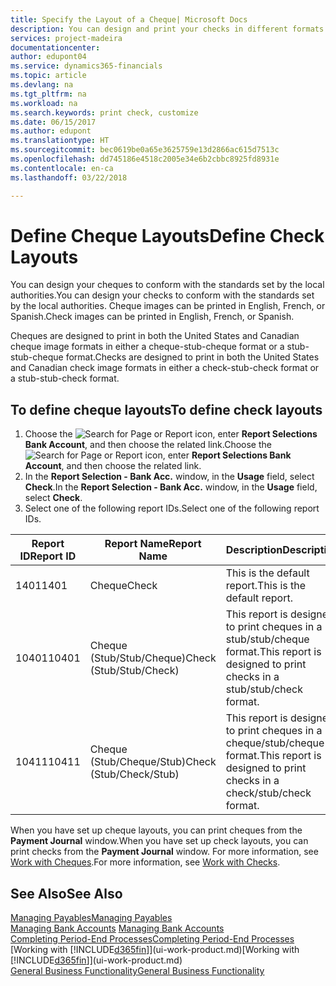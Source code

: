```yaml
---
title: Specify the Layout of a Cheque| Microsoft Docs
description: You can design and print your checks in different formats to conform with standards.
services: project-madeira
documentationcenter: 
author: edupont04
ms.service: dynamics365-financials
ms.topic: article
ms.devlang: na
ms.tgt_pltfrm: na
ms.workload: na
ms.search.keywords: print check, customize
ms.date: 06/15/2017
ms.author: edupont
ms.translationtype: HT
ms.sourcegitcommit: bec0619be0a65e3625759e13d2866ac615d7513c
ms.openlocfilehash: dd745186e4518c2005e34e6b2cbbc8925fd8931e
ms.contentlocale: en-ca
ms.lasthandoff: 03/22/2018

---
```

# <a name="define-check-layouts"></a><span data-ttu-id="33e58-103">Define Cheque Layouts</span><span class="sxs-lookup"><span data-stu-id="33e58-103">Define Check Layouts</span></span>
<span data-ttu-id="33e58-104">You can design your cheques to conform with the standards set by the local authorities.</span><span class="sxs-lookup"><span data-stu-id="33e58-104">You can design your checks to conform with the standards set by the local authorities.</span></span> <span data-ttu-id="33e58-105">Cheque images can be printed in English, French, or Spanish.</span><span class="sxs-lookup"><span data-stu-id="33e58-105">Check images can be printed in English, French, or Spanish.</span></span>

<span data-ttu-id="33e58-106">Cheques are designed to print in both the United States and Canadian cheque image formats in either a cheque-stub-cheque format or a stub-stub-cheque format.</span><span class="sxs-lookup"><span data-stu-id="33e58-106">Checks are designed to print in both the United States and Canadian check image formats in either a check-stub-check format or a stub-stub-check format.</span></span>

## <a name="to-define-check-layouts"></a><span data-ttu-id="33e58-107">To define cheque layouts</span><span class="sxs-lookup"><span data-stu-id="33e58-107">To define check layouts</span></span>
1. <span data-ttu-id="33e58-108">Choose the ![Search for Page or Report](media/ui-search/search_small.png "Search for Page or Report icon") icon, enter **Report Selections Bank Account**, and then choose the related link.</span><span class="sxs-lookup"><span data-stu-id="33e58-108">Choose the ![Search for Page or Report](media/ui-search/search_small.png "Search for Page or Report icon") icon, enter **Report Selections Bank Account**, and then choose the related link.</span></span>
2. <span data-ttu-id="33e58-109">In the **Report Selection - Bank Acc.** window, in the **Usage** field, select **Check**.</span><span class="sxs-lookup"><span data-stu-id="33e58-109">In the **Report Selection - Bank Acc.** window, in the **Usage** field, select **Check**.</span></span>
3. <span data-ttu-id="33e58-110">Select one of the following report IDs.</span><span class="sxs-lookup"><span data-stu-id="33e58-110">Select one of the following report IDs.</span></span>

| <span data-ttu-id="33e58-111">Report ID</span><span class="sxs-lookup"><span data-stu-id="33e58-111">Report ID</span></span> | <span data-ttu-id="33e58-112">Report Name</span><span class="sxs-lookup"><span data-stu-id="33e58-112">Report Name</span></span> | <span data-ttu-id="33e58-113">Description</span><span class="sxs-lookup"><span data-stu-id="33e58-113">Description</span></span> |
| --- | --- | --- |
| <span data-ttu-id="33e58-114">1401</span><span class="sxs-lookup"><span data-stu-id="33e58-114">1401</span></span> |<span data-ttu-id="33e58-115">Cheque</span><span class="sxs-lookup"><span data-stu-id="33e58-115">Check</span></span> |<span data-ttu-id="33e58-116">This is the default report.</span><span class="sxs-lookup"><span data-stu-id="33e58-116">This is the default report.</span></span> |
| <span data-ttu-id="33e58-117">10401</span><span class="sxs-lookup"><span data-stu-id="33e58-117">10401</span></span> |<span data-ttu-id="33e58-118">Cheque (Stub/Stub/Cheque)</span><span class="sxs-lookup"><span data-stu-id="33e58-118">Check (Stub/Stub/Check)</span></span> |<span data-ttu-id="33e58-119">This report is designed to print cheques in a stub/stub/cheque format.</span><span class="sxs-lookup"><span data-stu-id="33e58-119">This report is designed to print checks in a stub/stub/check format.</span></span> |
| <span data-ttu-id="33e58-120">10411</span><span class="sxs-lookup"><span data-stu-id="33e58-120">10411</span></span> |<span data-ttu-id="33e58-121">Cheque (Stub/Cheque/Stub)</span><span class="sxs-lookup"><span data-stu-id="33e58-121">Check (Stub/Check/Stub)</span></span> |<span data-ttu-id="33e58-122">This report is designed to print cheques in a cheque/stub/cheque format.</span><span class="sxs-lookup"><span data-stu-id="33e58-122">This report is designed to print checks in a check/stub/check format.</span></span> |

<span data-ttu-id="33e58-123">When you have set up cheque layouts, you can print cheques from the **Payment Journal** window.</span><span class="sxs-lookup"><span data-stu-id="33e58-123">When you have set up check layouts, you can print checks from the **Payment Journal** window.</span></span> <span data-ttu-id="33e58-124">For more information, see [Work with Cheques](payables-how-work-checks.md).</span><span class="sxs-lookup"><span data-stu-id="33e58-124">For more information, see [Work with Checks](payables-how-work-checks.md).</span></span>

## <a name="see-also"></a><span data-ttu-id="33e58-125">See Also</span><span class="sxs-lookup"><span data-stu-id="33e58-125">See Also</span></span>
[<span data-ttu-id="33e58-126">Managing Payables</span><span class="sxs-lookup"><span data-stu-id="33e58-126">Managing Payables</span></span>](payables-manage-payables.md)  
<span data-ttu-id="33e58-127">[Managing Bank Accounts](bank-manage-bank-accounts.md) </span><span class="sxs-lookup"><span data-stu-id="33e58-127">[Managing Bank Accounts](bank-manage-bank-accounts.md) </span></span>  
[<span data-ttu-id="33e58-128">Completing Period-End Processes</span><span class="sxs-lookup"><span data-stu-id="33e58-128">Completing Period-End Processes</span></span>](year-how-complete-period-end-processes.md)  
<span data-ttu-id="33e58-129">[Working with [!INCLUDE[d365fin](includes/d365fin_md.md)]](ui-work-product.md)</span><span class="sxs-lookup"><span data-stu-id="33e58-129">[Working with [!INCLUDE[d365fin](includes/d365fin_md.md)]](ui-work-product.md)</span></span>  
[<span data-ttu-id="33e58-130">General Business Functionality</span><span class="sxs-lookup"><span data-stu-id="33e58-130">General Business Functionality</span></span>](ui-across-business-areas.md)

